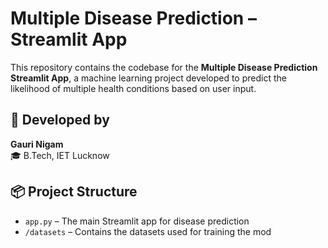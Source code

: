 # Multiple Disease Prediction – Streamlit App

This repository contains the codebase for the **Multiple Disease Prediction Streamlit App**, a machine learning project developed to predict the likelihood of multiple health conditions based on user input.

## 👤 Developed by
**Gauri Nigam**  
🎓 B.Tech, IET Lucknow

## 📦 Project Structure
- `app.py` – The main Streamlit app for disease prediction  
- `/datasets` – Contains the datasets used for training the mod
